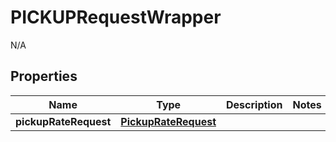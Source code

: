 

# PICKUPRequestWrapper

N/A  

## Properties

| Name | Type | Description | Notes |
|------------ | ------------- | ------------- | -------------|
|**pickupRateRequest** | [**PickupRateRequest**](PickupRateRequest.md) |  |  |



